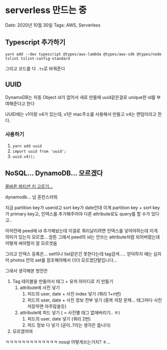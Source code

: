 # serverless 만드는 중

Date: 2020년 10월 30일
Tags: AWS, Serverless

## Typescript 추가하기

`yarn add --dev typescript @types/aws-lambda @types/aws-sdk @types/node tslint tslint-config-standard`

그리고 코드를 다 `.ts`로 바꿔준다

## UUID

DynamoDB는 자동 Object id가 없어서 새로 만들때 uuid같은걸로 unique한 id를 부여해준다고 한다

UUID에는 v1이랑 v4가 있는데, v1은 mac주소를 사용해서 만들고 v4는 랜덤이라고 한다.

### 사용하기

1. `yarn add uuid`
2. `import uuid from 'uuid';`
3. `uuid.v4();`

## NoSQL... DynamoDB... 모르겠다

[올바른 파티션 키 고르기...](https://aws.amazon.com/ko/blogs/database/choosing-the-right-dynamodb-partition-key/)

dynamodb... 넘 혼란스러워

지금 partition key가 userid고 sort key가 date인데
이게 partition key + sort key 가 primary key고, 인덱스를 추가해주어야 다른 attribute로도 query를 할 수가 있다고..

아까전에 peed에 id 추가해놨는데 이걸로 쿼리날리려면 인덱스를 넣어야하는데 이게 의미가 있는지 모르겠...
암튼 그래서 peed의 id는 안쓰는 attribute처럼 되어버렸는데 어떻게 써야할지 잘 모르겟음

그리고
인덱스 등록은... set이나 list같은건 못한다는데
tag검색..... 얻덕하지
얘는 심지어 photos 안의 set를 참조해야해서 더더 모르겠단말입니다...

그래서 생각해본 방안은

1. Tag 테이블을 만들어서 태그 + 유저 아이디로 키 만들기
    1. attribute에 사진 넣기
        1. 피드의 user, date + 사진 index 넣기 (쿼리 1+n번)
        2. 피드의 user, date + 사진 정보 전부 넣기 (중복 저장 문제... 태그마다 사진 저장하면 아주많을듯)
    2. attribute에 피드 넣기 ( = 사진별 태그 없애버리기.. ㅎ)
        1. 피드의 user, date 넣기 (쿼리 2번)
        2. 피드 정보 다 넣기 (굳이..?라는 생각은 듭니다)
2. 모르겠어여

ㅋㅋㅋㅋㅋㅋㅋㅋㅋㅋㅋㅋㅋ nosql 어떻게쓰는거지? ㅎ...